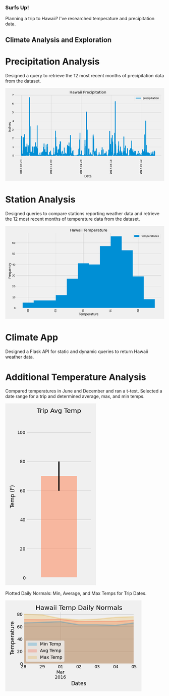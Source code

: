### Surfs Up!

Planning a trip to Hawaii? I've researched temperature and precipitation data. 

## Climate Analysis and Exploration

# Precipitation Analysis
Designed a query to retrieve the 12 most recent months of precipitation data from the dataset. 

![Precipitation Chart](Images/Precipitation.png)

# Station Analysis
Designed queries to compare stations reporting weather data and retrieve the 12 most recent months of temperature data from the dataset. 

![Temperature Histogram](Images/Temperature.png)

# Climate App
Designed a Flask API for static and dynamic queries to return Hawaii weather data. 

# Additional Temperature Analysis
Compared temperatures in June and December and ran a t-test. 
Selected a date range for a trip and determined average, max, and min temps. 

![Trip Average Temps](Images/TripAvgTemp.png)

Plotted Daily Normals: Min, Average, and Max Temps for Trip Dates. 

![Daily Temps](Images/DailyTemps.png)




